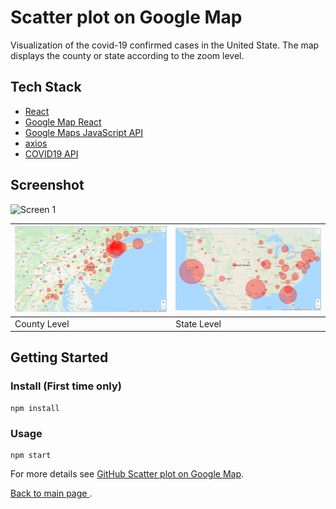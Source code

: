 # Scatter plot on Google Map

Visualization of the covid-19 confirmed cases in the United State. The map displays the county or state according to the zoom level.

## Tech Stack

- [React](https://create-react-app.dev/)
- [Google Map React](https://www.npmjs.com/package/google-map-react)
- [Google Maps JavaScript API](https://developers.google.com/maps/documentation/javascript/overview)
- [axios](https://github.com/axios/axios)
- [COVID19 API](https://corona.lmao.ninja/)

## Screenshot

![Screen 1](https://github.com/aawe44/pic_covid19_map/blob/main/covid19_map_t1.gif)


|![County Level](https://github.com/aawe44/pic_covid19_map/blob/main/image_county.png)|![State Level](https://github.com/aawe44/pic_covid19_map/blob/main/image_state.png)
|---------------------------------------------|---------------------------------------------|
|County Level |State Level|


## Getting Started
### Install (First time only)
```
npm install       
```
### Usage
```
npm start       
```

For more details see [GitHub Scatter plot on Google Map](https://github.com/aawe44/Covid19_Map/).

[Back to main page ](/).
